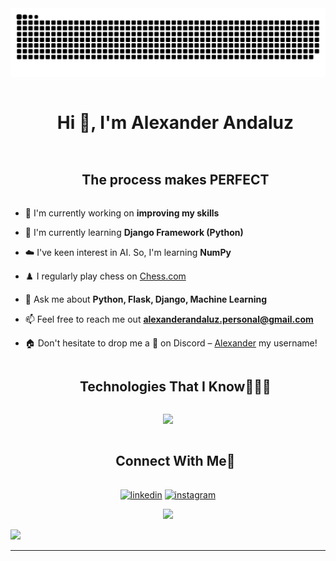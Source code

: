 <!--horizontal divider(gradiant)-->
<img src="https://raw.githubusercontent.com/Platane/snk/output/github-contribution-grid-snake.svg">

<!--h1 without bottom border-->
<div id="user-content-toc">
  <ul align="center">
    <summary><h1 style="display: inline-block">Hi 👋, I'm Alexander Andaluz</h1></summary>
  </ul>
</div>

<!--h2 without bottom border-->
<div id="user-content-toc">
  <ul align="center">
    <summary><h2 style="display: inline-block">The process makes PERFECT</h2></summary>
  </ul>
</div>


<!--Intro start-->
- 🔭 I'm currently working on **improving my skills**

- 🌱 I'm currently learning **Django Framework (Python)**

- ☁️ I've keen interest in AI. So, I'm learning **NumPy**

- ♟️ I regularly play chess on [Chess.com](https://chess.com/)

- 💬 Ask me about **Python, Flask, Django, Machine Learning**

- 📫 Feel free to reach me out **alexanderandaluz.personal@gmail.com**

- 🏠 Don't hesitate to drop me a **👋** on Discord – [Alexander](https://discordapp.com/users/YOUR_DISCORD_ID) my username!
<!--Intro end-->


<!--h1 without bottom border-->
<div id="user-content-toc">
  <ul align="center">
    <summary><h2 style="display: inline-block">Technologies That I Know👨🏻‍💻</h2></summary>
  </ul>
</div>
<!--tech stack icons-->
<p align="center">
  <a href="https://skillicons.dev">
    <img src="https://skillicons.dev/icons?i=git,python,django,flask,html,css,js,mysql,postgres,mongodb,linux,docker,aws,vscode&perline=7" />
  </a>
</p>


<!-- Connect with me -->
<!--h2 without bottom border-->
<div id="user-content-toc">
  <ul align="center">
    <summary><h2 style="display: inline-block">Connect With Me🤝</h2></summary>
  </ul>
</div>

<!--icons and links-->
<p align="center">
<a href="https://www.linkedin.com/in/alexander-andaluz/" target="blank"><img align="center" src="https://user-images.githubusercontent.com/88904952/234979284-68c11d7f-1acc-4f0c-ac78-044e1037d7b0.png" alt="linkedin" height="50" width="50" /></a>
<a href="https://www.instagram.com/07andaluz/" target="blank"><img align="center" src="https://user-images.githubusercontent.com/88904952/234981169-2dd1e58f-4b7e-468c-8213-034ba62156c3.png" alt="instagram" height="50" width="50" /></a>

</p>


<!--profile visit count-->
<div align="center">
  
[![](https://visitcount.itsvg.in/api?id=alexanderandaluz9&icon=3&color=6)](https://visitcount.itsvg.in)
  
</div>


<!--horizontal divider(gradiant)-->
<img src="https://user-images.githubusercontent.com/73097560/115834477-dbab4500-a447-11eb-908a-139a6edaec5c.gif">

----------------------------------------------------------------------
